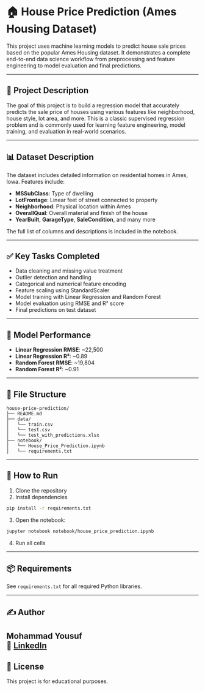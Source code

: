 # 🏠 House Price Prediction (Ames Housing Dataset)

This project uses machine learning models to predict house sale prices based on the popular Ames Housing dataset. It demonstrates a complete end-to-end data science workflow from preprocessing and feature engineering to model evaluation and final predictions.

---

## 📌 Project Description

The goal of this project is to build a regression model that accurately predicts the sale price of houses using various features like neighborhood, house style, lot area, and more. This is a classic supervised regression problem and is commonly used for learning feature engineering, model training, and evaluation in real-world scenarios.

---

## 📊 Dataset Description

The dataset includes detailed information on residential homes in Ames, Iowa. Features include:

- **MSSubClass**: Type of dwelling
- **LotFrontage**: Linear feet of street connected to property
- **Neighborhood**: Physical location within Ames
- **OverallQual**: Overall material and finish of the house
- **YearBuilt**, **GarageType**, **SaleCondition**, and many more

The full list of columns and descriptions is included in the notebook.

---

## ✅ Key Tasks Completed

- Data cleaning and missing value treatment
- Outlier detection and handling
- Categorical and numerical feature encoding
- Feature scaling using StandardScaler
- Model training with Linear Regression and Random Forest
- Model evaluation using RMSE and R² score
- Final predictions on test dataset

---

## 🧪 Model Performance

- **Linear Regression RMSE**: ~22,500
- **Linear Regression R²**: ~0.89
- **Random Forest RMSE**: ~19,804
- **Random Forest R²**: ~0.91

---

## 📁 File Structure

```
house-price-prediction/
├── README.md
├── data/
│   └── train.csv
│   └── test.csv
│   └── test_with_predictions.xlsx
├── notebook/
│   └── House_Price_Prediction.ipynb
│   └── requirements.txt
```

---

## 🧠 How to Run

1. Clone the repository
2. Install dependencies

```bash
pip install -r requirements.txt
```

3. Open the notebook:

```bash
jupyter notebook notebook/house_price_prediction.ipynb
```

4. Run all cells

---

## 📦 Requirements

See `requirements.txt` for all required Python libraries.

---

## ✍️ Author

**Mohammad Yousuf**  
🔗 [LinkedIn](https://www.linkedin.com/in/yousufmohammed-989aaa1b8/)
---

## 📜 License

This project is for educational purposes.
